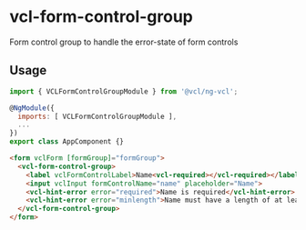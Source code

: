 # vcl-form-control-group

Form control group to handle the error-state of form controls

## Usage

```js
import { VCLFormControlGroupModule } from '@vcl/ng-vcl';

@NgModule({
  imports: [ VCLFormControlGroupModule ],
  ...
})
export class AppComponent {}
```

```html
<form vclForm [formGroup]="formGroup">
  <vcl-form-control-group>
    <label vclFormControlLabel>Name<vcl-required></vcl-required></label>
    <input vclInput formControlName="name" placeholder="Name">
    <vcl-hint-error error="required">Name is required</vcl-hint-error>
    <vcl-hint-error error="minlength">Name must have a length of at least 2 characters</vcl-hint-error>
  </vcl-form-control-group>
</form>
```
